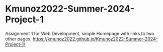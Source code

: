 # Kmunoz2022-Summer-2024-Project-1
Assignment 1 for Web Development, simple Homepage with links to two other pages.
https://kmunoz2022.github.io/Kmunoz2022-Summer-2024-Project-1/
